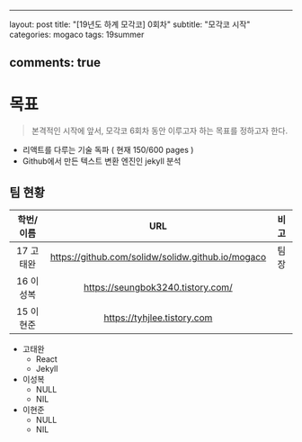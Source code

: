 ---
  layout: post
  title: "[19년도 하계 모각코]  0회차"
  subtitle: "모각코 시작"
  categories: mogaco
  tags: 19summer

  comments: true
  ---


# 목표

> 본격적인 시작에 앞서, 모각코 6회차 동안 이루고자 하는 목표를 정하고자 한다.

- 리액트를 다루는 기술 독파 ( 현재 150/600 pages )
- Github에서 만든 텍스트 변환 엔진인 jekyll 분석



## 팀 현황

| 학번/이름 |                        URL                        | 비고 |
| :-------: | :-----------------------------------------------: | :--: |
| 17 고태완 | https://github.com/solidw/solidw.github.io/mogaco | 팀장 |
| 16 이성복 |         https://seungbok3240.tistory.com/         |      |
| 15 이현준 |            https://tyhjlee.tistory.com            |      |

 

- 고태완
  - React
  - Jekyll
- 이성복
  - NULL
  - NIL
- 이현준
  - NULL
  - NIL



